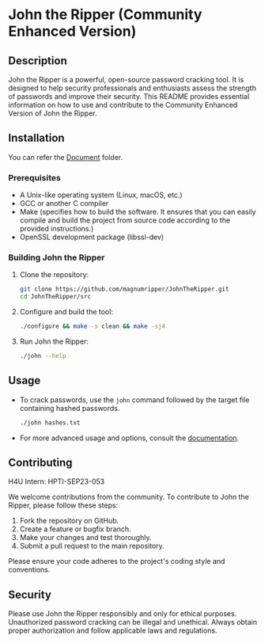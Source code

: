 # John the Ripper (Community Enhanced Version)

## Description
John the Ripper is a powerful, open-source password cracking tool. It is designed to help security professionals and enthusiasts assess the strength of passwords and improve their security. 
This README provides essential information on how to use and contribute to the Community Enhanced Version of John the Ripper.

## Installation
You can refer the [Document](https://github.com/gurusakharwade/HPTI-SEP-2023/tree/main/Tools/John%20The%20Ripper/Document) folder.

### Prerequisites
- A Unix-like operating system (Linux, macOS, etc.)
- GCC or another C compiler
- Make (specifies how to build the software. It ensures that you can easily compile and build the project from source code according to the provided instructions.)
- OpenSSL development package (libssl-dev)

### Building John the Ripper
1. Clone the repository:
   ```bash
   git clone https://github.com/magnumripper/JohnTheRipper.git
   cd JohnTheRipper/src
   ```

2. Configure and build the tool:
   ```bash
   ./configure && make -s clean && make -sj4
   ```

3. Run John the Ripper:
   ```bash
   ./john --help
   ```

## Usage
- To crack passwords, use the `john` command followed by the target file containing hashed passwords.
   ```bash
   ./john hashes.txt
   ```

- For more advanced usage and options, consult the [documentation](https://openwall.info/wiki/john/johnny).

## Contributing
H4U Intern: HPTI-SEP23-053

We welcome contributions from the community. To contribute to John the Ripper, please follow these steps:
1. Fork the repository on GitHub.
2. Create a feature or bugfix branch.
3. Make your changes and test thoroughly.
4. Submit a pull request to the main repository.

Please ensure your code adheres to the project's coding style and conventions.

## Security
Please use John the Ripper responsibly and only for ethical purposes. Unauthorized password cracking can be illegal and unethical. Always obtain proper authorization and follow applicable laws and regulations.
